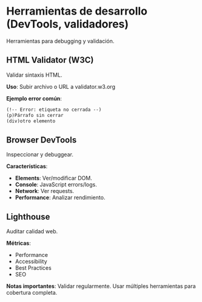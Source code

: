 # Herramientas de desarrollo (DevTools, validadores)

Herramientas para debugging y validación.

## HTML Validator (W3C)

Validar sintaxis HTML.

**Uso**: Subir archivo o URL a validator.w3.org

**Ejemplo error común**:

```html
(!-- Error: etiqueta no cerrada --)
(p)Párrafo sin cerrar
(div)otro elemento
```

## Browser DevTools

Inspeccionar y debuggear.

**Características**:
- **Elements**: Ver/modificar DOM.
- **Console**: JavaScript errors/logs.
- **Network**: Ver requests.
- **Performance**: Analizar rendimiento.

## Lighthouse

Auditar calidad web.

**Métricas**:
- Performance
- Accessibility
- Best Practices
- SEO

**Notas importantes**: Validar regularmente. Usar múltiples herramientas para cobertura completa.